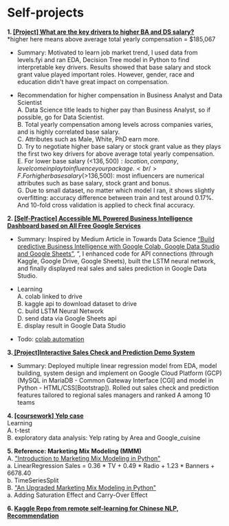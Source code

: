 # Self-projects
<b>1. <a href="https://github.com/sunnyskydream/Self-Projects/blob/main/%5BProject%5D_What_are_the_key_drivers_to_higher_BA_and_DS_salary.ipynb">[Project] What are the key drivers to higher BA and DS salary?</a></b> <br/> 
*higher here means above average total yearly compensation = $185,067<br/>
- Summary: Motivated to learn job market trend, I used data from levels.fyi and ran EDA, Decision Tree model in Python to find interpretable key drivers. Results showed that base salary and stock grant value played important roles. However, gender, race and education didn't have great impact on compensation.<br/>

- Recommendation for higher compensation in Business Analyst and Data Scientist<br/>
A. Data Science title leads to higher pay than Business Analyst, so if possible, go for Data Scientist.<br/>
B. Total yearly compensation among levels across companies varies, and is highly correlated base salary.<br/>
C. Attributes such as Male, White, PhD earn more.<br/>
D. Try to negotiate higher base salary or stock grant value as they plays the first two key drivers for above average total yearly compensation.<br/>
E. For lower base salary (<$136,500): location, company, level come in play to influence your package.<br/>
F. For higher base salary(>$136,500): most influencers are numerical attributes such as base salary, stock grant and bonus.<br/>
G. Due to small dataset, no matter which model I ran, it shows slightly overfitting: accuracy difference between train and test around 0.17%. And 10-fold cross validation is applied to check final accuracy.

<b>2. <a href="https://github.com/sunnyskydream/Self-projects/blob/main/%5BSelf_Practice%5D_%22Build_predictive_Business_Intelligence_with_Google_Colab%2C_Google_Data_Studio_and_Google_Sheets%22.ipynb">[Self-Practice] Accessible ML Powered Business Intelligence Dashboard based on All Free Google Services</a></b> <br/> 
- Summary: Inspired by Medium Article in Towards Data Science <a href="https://towardsdatascience.com/build-predictive-business-intelligence-with-google-colab-google-data-studio-and-google-sheets-9a5c1559124f">“Build predictive Business Intelligence with Google Colab, Google Data Studio and Google Sheets”</a>, ”, I enhanced code for API connections (through Kaggle, Google Drive, Google Sheets), built the LSTM neural network, and finally displayed real sales and sales prediction in Google Data Studio. <br/> 

- Learning<br/>
A. colab linked to drive<br/>
B. kaggle api to download dataset to drive<br/>
C. build LSTM Neural Network<br/>
D. send data via Google Sheets api<br/>
E. display result in Google Data Studio<br/>
- Todo:  <a href="https://cloud.google.com/blog/products/application-development/how-to-schedule-a-recurring-python-script-on-gcp">colab automation</a> <br/>

<b>3.<a href="https://www.canva.com/design/DAFBQXmn93U/4IXx1Im1WmmZGRioegvW2Q/view"> [Project]Interactive Sales Check and Prediction Demo System</b></a> 
- Summary: Deployed multiple linear regression model from EDA, model building, system design and implement on Google Cloud Platform (GCP) 
(MySQL in MariaDB - Common Gateway Interface [CGI] and model in Python - HTML/CSS[Bootstrap]). Rolled out sales check and prediction features tailored to regional sales managers and ranked A among 10 teams  <br/> 

<b>4. <a href="https://github.com/sunnyskydream/Self-projects/blob/main/%5BProject%5D_Yelp_case.ipynb">[coursework] Yelp case</a> </b> <br/> 
Learning<br/>
A. t-test<br/>
B. exploratory data analysis: Yelp rating by Area and Google_cuisine<br/>

<b>5. Reference: Marketing Mix Modeling (MMM)</b> <br/> 
A. <a href="https://towardsdatascience.com/introduction-to-marketing-mix-modeling-in-python-d0dd81f4e794">"Introduction to Marketing Mix Modeling in Python"</a> <br/> 
a. LinearRegression
Sales = 0.36 * TV + 0.49 * Radio + 1.23 * Banners + 6678.40<br/> 
b. TimeSeriesSplit<br/> 
B. <a href="https://towardsdatascience.com/an-upgraded-marketing-mix-modeling-in-python-5ebb3bddc1b6">"An Upgraded Marketing Mix Modeling in Python"</a> <br/> 
a. Adding Saturation Effect and Carry-Over Effect

<b>6. <a href="https://www.kaggle.com/ashleypeilingwu/code">Kaggle Repo from remote self-learning for Chinese NLP, Recommendation</a></b> <br/> 


